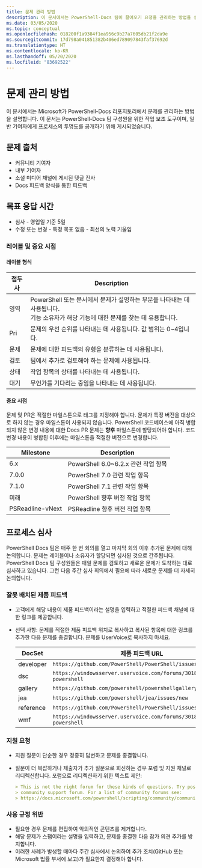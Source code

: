 ```yaml
---
title: 문제 관리 방법
description: 이 문서에서는 PowerShell-Docs 팀이 끌어오기 요청을 관리하는 방법을 설명합니다.
ms.date: 03/05/2020
ms.topic: conceptual
ms.openlocfilehash: 018200f1a9384f1ea956c9b27a7605db21f2da9e
ms.sourcegitcommit: 17d798a041851382b406ed789097843faf37692d
ms.translationtype: HT
ms.contentlocale: ko-KR
ms.lasthandoff: 05/20/2020
ms.locfileid: "83692522"
---
```

# <a name="how-we-manage-issues"></a>문제 관리 방법

이 문서에서는 Microsoft가 PowerShell-Docs 리포지토리에서 문제를 관리하는 방법을 설명합니다. 이 문서는 PowerShell-Docs 팀 구성원을 위한 작업 보조 도구이며, 일반 기여자에게 프로세스의 투명도를 공개하기 위해 게시되었습니다.

## <a name="sources-of-issues"></a>문제 출처

- 커뮤니티 기여자
- 내부 기여자
- 소셜 미디어 채널에 게시된 댓글 전사
- Docs 피드백 양식을 통한 피드백

## <a name="response-time-targets"></a>목표 응답 시간

- 심사 - 영업일 기준 5일
- 수정 또는 변경 - 특정 목표 없음 - 최선의 노력 기울임

### <a name="labeling--milestones"></a>레이블 및 중요 시점

#### <a name="label-types"></a>레이블 형식

|접두사  | Description                                                         |
|------- | --------------------------------------------------------------------|
|영역    | PowerShell 또는 문서에서 문제가 설명하는 부분을 나타내는 데 사용됩니다.<br>기능 소유자가 해당 기능에 대한 문제를 찾는 데 유용합니다.|
|Pri     | 문제의 우선 순위를 나타내는 데 사용됩니다. 값 범위는 0~4입니다.        |
|문제   | 문제에 대한 피드백의 유형을 분류하는 데 사용됩니다.                     |
|검토  | 팀에서 추가로 검토해야 하는 문제에 사용됩니다.              |
|상태  | 작업 항목의 상태를 나타내는 데 사용됩니다.                        |
|대기 | 무언가를 기다리는 중임을 나타내는 데 사용됩니다.                   |

#### <a name="milestones"></a>중요 시점

문제 및 PR은 적절한 마일스톤으로 태그를 지정해야 합니다. 문제가 특정 버전을 대상으로 하지 않는 경우 마일스톤이 사용되지 않습니다. PowerShell 코드베이스에 아직 병합되지 않은 변경 내용에 대한 Docs PR 문제는 **향후** 마일스톤에 할당되어야 합니다. 코드 변경 내용이 병합된 이후에는 마일스톤을 적절한 버전으로 변경합니다.

|    Milestone     |                    Description                     |
| ---------------- | -------------------------------------------------- |
| 6.x              | PowerShell 6.0~6.2.x 관련 작업 항목 |
| 7.0.0            | PowerShell 7.0 관련 작업 항목               |
| 7.1.0            | PowerShell 7.1 관련 작업 항목               |
| 미래           | PowerShell 향후 버전 작업 항목          |
| PSReadline-vNext | PSReadline 향후 버전 작업 항목          |

## <a name="triage-process"></a>프로세스 심사

PowerShell Docs 팀은 매주 한 번 회의를 열고 마지막 회의 이후 추가된 문제에 대해 논의합니다. 문제는 레이블이나 소유자가 할당되면 심사된 것으로 간주됩니다. PowerShell Docs 팀 구성원들은 매일 문제를 검토하고 새로운 문제가 도착하는 대로 심사하고 있습니다. 그런 다음 주간 심사 회의에서 필요에 따라 새로운 문제를 더 자세히 논의합니다.

### <a name="misplaced-product-feedback"></a>잘못 배치된 제품 피드백

- 고객에게 해당 내용이 제품 피드백이라는 설명을 입력하고 적절한 피드백 채널에 대한 링크를 제공합니다.
- 선택 사항: 문제를 적절한 제품 피드백 위치로 복사하고 복사된 항목에 대한 링크를 추가한 다음 문제를 종결합니다. 문제를 UserVoice로 복사하지 마세요.

  | DocSet    | 제품 피드백 URL                                           |
  | --------- | -------------------------------------------------------------- |
  | developer | `https://github.com/PowerShell/PowerShell/issues/new/choose`   |
  | dsc       | `https://windowsserver.uservoice.com/forums/301869-powershell` |
  | gallery   | `https://github.com/powershell/powershellgallery/issues/new`   |
  | jea       | `https://github.com/powershell/jea/issues/new`                 |
  | reference | `https://github.com/PowerShell/PowerShell/issues/new/choose`   |
  | wmf       | `https://windowsserver.uservoice.com/forums/301869-powershell` |

### <a name="support-requests"></a>지원 요청

- 지원 질문이 단순한 경우 정중히 답변하고 문제를 종결합니다.
- 질문이 더 복잡하거나 제출자가 추가 질문으로 회신하는 경우 포럼 및 지원 채널로 리디렉션합니다. 포럼으로 리디렉션하기 위한 텍스트 제안:

  ```Markdown
  > This is not the right forum for these kinds of questions. Try posting your question in a
  > community support forum. For a list of community forums see:
  > https://docs.microsoft.com/powershell/scripting/community/community-support
  ```

### <a name="code-of-conduct-violations"></a>사용 규정 위반

- 필요한 경우 문제를 편집하여 악의적인 콘텐츠를 제거합니다.
- 해당 문제가 스팸이라는 설명을 입력하고, 문제를 종결한 다음 잠가 의견 추가를 방지합니다.
- 이러한 사례가 발생할 때마다 주간 심사에서 논의하여 추가 조치(GitHub 또는 Microsoft 법률 부서에 보고)가 필요한지 결정해야 합니다.
